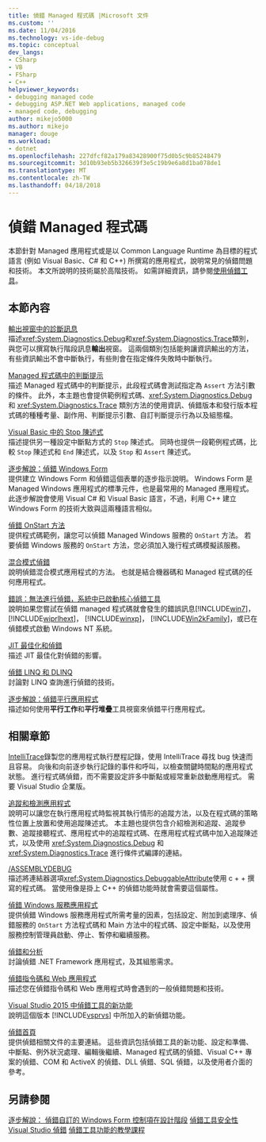 ```yaml
---
title: 偵錯 Managed 程式碼 |Microsoft 文件
ms.custom: ''
ms.date: 11/04/2016
ms.technology: vs-ide-debug
ms.topic: conceptual
dev_langs:
- CSharp
- VB
- FSharp
- C++
helpviewer_keywords:
- debugging managed code
- debugging ASP.NET Web applications, managed code
- managed code, debugging
author: mikejo5000
ms.author: mikejo
manager: douge
ms.workload:
- dotnet
ms.openlocfilehash: 227dfcf82a179a83428900f75d0b5c9b85248479
ms.sourcegitcommit: 3d10b93eb5b326639f3e5c19b9e6a8d1ba078de1
ms.translationtype: MT
ms.contentlocale: zh-TW
ms.lasthandoff: 04/18/2018
---
```

# <a name="debugging-managed-code"></a>偵錯 Managed 程式碼

本節針對 Managed 應用程式或是以 Common Language Runtime 為目標的程式語言 (例如 Visual Basic、C# 和 C++) 所撰寫的應用程式，說明常見的偵錯問題和技術。 本文所說明的技術屬於高階技術。 如需詳細資訊，請參閱[使用偵錯工具](../debugger/debugger-basics.md)。

## <a name="in-this-section"></a>本節內容

[輸出視窗中的診斷訊息](../debugger/diagnostic-messages-in-the-output-window.md)  
描述<xref:System.Diagnostics.Debug>和<xref:System.Diagnostics.Trace>類別，與您可以撰寫執行階段訊息**輸出**視窗。 這兩個類別包括能夠讓資訊輸出的方法，有些資訊輸出不會中斷執行，有些則會在指定條件失敗時中斷執行。

[Managed 程式碼中的判斷提示](../debugger/assertions-in-managed-code.md)  
描述 Managed 程式碼中的判斷提示，此段程式碼會測試指定為 `Assert` 方法引數的條件。 此外，本主題也會提供範例程式碼、<xref:System.Diagnostics.Debug> 和 <xref:System.Diagnostics.Trace> 類別方法的使用資訊、偵錯版本和發行版本程式碼的種種考量、副作用、判斷提示引數、自訂判斷提示行為以及組態檔。

[Visual Basic 中的 Stop 陳述式](../debugger/stop-statements-in-visual-basic.md)  
描述提供另一種設定中斷點方式的 `Stop` 陳述式。 同時也提供一段範例程式碼，比較 `Stop` 陳述式和 `End` 陳述式，以及 `Stop` 和 `Assert` 陳述式。

[逐步解說：偵錯 Windows Form](../debugger/walkthrough-debugging-a-windows-form.md)  
提供建立 Windows Form 和偵錯這個表單的逐步指示說明。 Windows Form 是 Managed Windows 應用程式的標準元件，也是最常用的 Managed 應用程式。 此逐步解說會使用 Visual C# 和 Visual Basic 語言，不過，利用 C++ 建立 Windows Form 的技術大致與這兩種語言相似。

[偵錯 OnStart 方法](../debugger/how-to-debug-the-onstart-method.md)  
提供程式碼範例，讓您可以偵錯 Managed Windows 服務的 `OnStart` 方法。 若要偵錯 Windows 服務的 `OnStart` 方法，您必須加入幾行程式碼模擬該服務。

[混合模式偵錯](../debugger/debugging-mixed-mode-applications.md)  
說明偵錯混合模式應用程式的方法。 也就是結合機器碼和 Managed 程式碼的任何應用程式。

[錯誤：無法進行偵錯，系統中已啟動核心偵錯工具](../debugger/error-debugging-isn-t-possible-because-a-kernel-debugger-is-enabled-on-the-system.md)  
說明如果您嘗試在偵錯 managed 程式碼就會發生的錯誤訊息[!INCLUDE[win7](../debugger/includes/win7_md.md)]， [!INCLUDE[wiprlhext](../debugger/includes/wiprlhext_md.md)]， [!INCLUDE[winxp](../code-quality/includes/winxp_md.md)]， [!INCLUDE[Win2kFamily](../code-quality/includes/win2kfamily_md.md)]，或已在偵錯模式啟動 Windows NT 系統。

[JIT 最佳化和偵錯](../debugger/jit-optimization-and-debugging.md)  
描述 JIT 最佳化對偵錯的影響。

[偵錯 LINQ 和 DLINQ](../debugger/debugging-linq.md)  
討論對 LINQ 查詢進行偵錯的技術。

[逐步解說：偵錯平行應用程式](../debugger/walkthrough-debugging-a-parallel-application.md)  
描述如何使用**平行工作**和**平行堆疊**工具視窗來偵錯平行應用程式。

## <a name="related-sections"></a>相關章節

[IntelliTrace](../debugger/intellitrace.md)錄製您的應用程式執行歷程記錄，使用 IntelliTrace 尋找 bug 快速而且容易。 向後和向前逐步執行記錄的事件和呼叫，以檢查關鍵時間點的應用程式狀態。 進行程式碼偵錯，而不需要設定許多中斷點或經常重新啟動應用程式。 需要 Visual Studio 企業版。

[追蹤和檢測應用程式](/dotnet/framework/debug-trace-profile/tracing-and-instrumenting-applications)  
說明可以讓您在執行應用程式時監視其執行情形的追蹤方法，以及在程式碼的策略性位置上放置和使用追蹤陳述式。 本主題也提供包含介紹檢測和追蹤、追蹤參數、追蹤接聽程式、應用程式中的追蹤程式碼、在應用程式程式碼中加入追蹤陳述式，以及使用 <xref:System.Diagnostics.Debug> 和 <xref:System.Diagnostics.Trace> 進行條件式編譯的連結。

[/ASSEMBLYDEBUG](/cpp/build/reference/assemblydebug-add-debuggableattribute)  
描述將連結器選項<xref:System.Diagnostics.DebuggableAttribute>使用 c + + 撰寫的程式碼。 當使用像是掛上 C++ 的偵錯功能時就會需要這個屬性。

[偵錯 Windows 服務應用程式](/dotnet/framework/windows-services/how-to-debug-windows-service-applications)  
提供偵錯 Windows 服務應用程式所需考量的因素，包括設定、附加到處理序、偵錯服務的 `OnStart` 方法程式碼和 Main 方法中的程式碼、設定中斷點，以及使用服務控制管理員啟動、停止、暫停和繼續服務。

[偵錯和分析](/dotnet/framework/debug-trace-profile/index)  
討論偵錯 .NET Framework 應用程式，及其組態需求。

[偵錯指令碼和 Web 應用程式](../debugger/debugging-web-applications-and-script.md)  
描述您在偵錯指令碼和 Web 應用程式時會遇到的一般偵錯問題和技術。

[Visual Studio 2015 中偵錯工具的新功能](../debugger/what-s-new-for-the-debugger-in-visual-studio.md)  
說明這個版本 [!INCLUDE[vsprvs](../code-quality/includes/vsprvs_md.md)] 中所加入的新偵錯功能。

[偵錯首頁](../debugger/debugger-feature-tour.md)  
提供偵錯相關文件的主要連結。 這些資訊包括偵錯工具的新功能、設定和準備、中斷點、例外狀況處理、編輯後繼續、Managed 程式碼的偵錯、Visual C++ 專案的偵錯、COM 和 ActiveX 的偵錯、DLL 偵錯、SQL 偵錯，以及使用者介面的參考。

## <a name="see-also"></a>另請參閱

[逐步解說： 偵錯自訂的 Windows Form 控制項在設計階段](/dotnet/framework/winforms/controls/walkthrough-debugging-custom-windows-forms-controls-at-design-time)
[偵錯工具安全性](../debugger/debugger-security.md)
[Visual Studio 偵錯](../debugger/index.md)
 [偵錯工具功能的教學課程](../debugger/debugger-feature-tour.md)